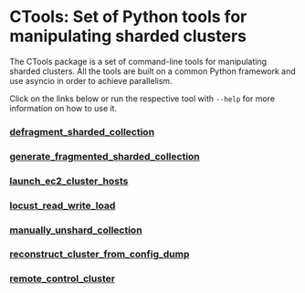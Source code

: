 # CTools: Set of Python tools for manipulating sharded clusters
The CTools package is a set of command-line tools for manipulating sharded clusters. All the tools are built on a common Python framework and use asyncio in order to achieve parallelism.

Click on the links below or run the respective tool with `--help` for more information on how to use it.

### [defragment_sharded_collection](https://github.com/kaloianm/workscripts/blob/master/ctools/defragment_sharded_collection.py#L3)
### [generate_fragmented_sharded_collection](https://github.com/kaloianm/workscripts/blob/master/ctools/generate_fragmented_sharded_collection.py#L3)
### [launch_ec2_cluster_hosts](https://github.com/kaloianm/workscripts/blob/master/ctools/launch_ec2_cluster_hosts.py#L3)
### [locust_read_write_load](https://github.com/kaloianm/workscripts/blob/master/ctools/locust_read_write_load.py#L3)
### [manually_unshard_collection](https://github.com/kaloianm/workscripts/blob/master/ctools/manually_unshard_collection.py#L3)
### [reconstruct_cluster_from_config_dump](https://github.com/kaloianm/workscripts/blob/master/ctools/reconstruct_cluster_from_config_dump.py#L3)
### [remote_control_cluster](https://github.com/kaloianm/workscripts/blob/master/ctools/remote_control_cluster.py#L3)
